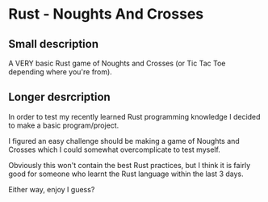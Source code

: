 # Rust - Noughts And Crosses
## Small description
A VERY basic Rust game of Noughts and Crosses (or Tic Tac Toe depending where you're from).

## Longer desrcription
In order to test my recently learned Rust programming knowledge I decided to make a basic program/project.

I figured an easy challenge should be making a game of Noughts and Crosses which I could somewhat
overcomplicate to test myself.

Obviously this won't contain the best Rust practices, but I think it is fairly good for someone who learnt
the Rust language within the last 3 days.

Either way, enjoy I guess?
